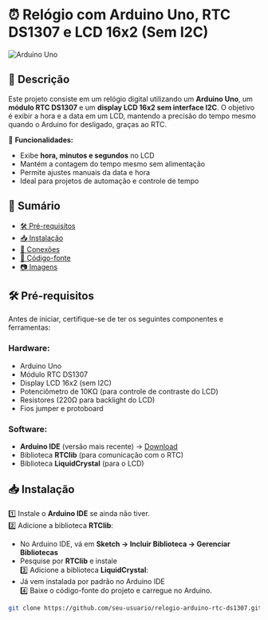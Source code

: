 # ⏰ Relógio com Arduino Uno, RTC DS1307 e LCD 16x2 (Sem I2C)  

![Arduino Uno](https://upload.wikimedia.org/wikipedia/commons/3/38/Arduino_Uno_-_R3.jpg)  

## 📜 Descrição  
Este projeto consiste em um relógio digital utilizando um **Arduino Uno**, um **módulo RTC DS1307** e um **display LCD 16x2 sem interface I2C**. O objetivo é exibir a hora e a data em um LCD, mantendo a precisão do tempo mesmo quando o Arduino for desligado, graças ao RTC.  

🔹 **Funcionalidades:**  
- Exibe **hora, minutos e segundos** no LCD  
- Mantém a contagem do tempo mesmo sem alimentação  
- Permite ajustes manuais da data e hora  
- Ideal para projetos de automação e controle de tempo  

## 📑 Sumário  
- [🛠️ Pré-requisitos](#🛠️-pré-requisitos)  
- [📥 Instalação](#📥-instalação)  
- [🔌 Conexões](#🔌-conexões)  
- [📜 Código-fonte](#📜-código-fonte)  
- [📷 Imagens](#📷-imagens)  

## 🛠️ Pré-requisitos  
Antes de iniciar, certifique-se de ter os seguintes componentes e ferramentas:  

### **Hardware:**  
- Arduino Uno  
- Módulo RTC DS1307  
- Display LCD 16x2 (sem I2C)  
- Potenciômetro de 10KΩ (para controle de contraste do LCD)  
- Resistores (220Ω para backlight do LCD)  
- Fios jumper e protoboard  

### **Software:**  
- **Arduino IDE** (versão mais recente) → [Download](https://www.arduino.cc/en/software)  
- Biblioteca **RTClib** (para comunicação com o RTC)  
- Biblioteca **LiquidCrystal** (para o LCD)  

## 📥 Instalação  
1️⃣ Instale o **Arduino IDE** se ainda não tiver.  
2️⃣ Adicione a biblioteca **RTClib**:  
   - No Arduino IDE, vá em **Sketch → Incluir Biblioteca → Gerenciar Bibliotecas**  
   - Pesquise por **RTClib** e instale  
3️⃣ Adicione a biblioteca **LiquidCrystal**:  
   - Já vem instalada por padrão no Arduino IDE  
4️⃣ Baixe o código-fonte do projeto e carregue no Arduino.  

```sh
git clone https://github.com/seu-usuario/relogio-arduino-rtc-ds1307.git
